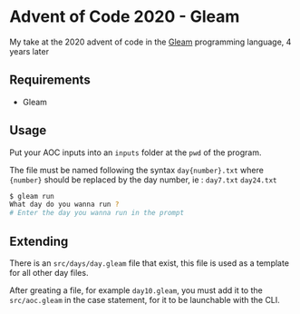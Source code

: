 # Advent of Code 2020 - Gleam

My take at the 2020 advent of code in the [Gleam](https://github.com/gleam-lang/gleam) programming language, 4 years later

## Requirements
- Gleam

## Usage

Put your AOC inputs into an `inputs` folder at the `pwd` of the program.

The file must be named following the syntax `day{number}.txt` where `{number}` should be replaced by the day number, ie : `day7.txt` `day24.txt`

```bash
$ gleam run
What day do you wanna run ? 
# Enter the day you wanna run in the prompt
```

## Extending
There is an `src/days/day.gleam` file that exist, this file is used as a template for all other day files.

After greating a file, for example `day10.gleam`, you must add it to the `src/aoc.gleam` in the case statement, for it to be launchable with the CLI.